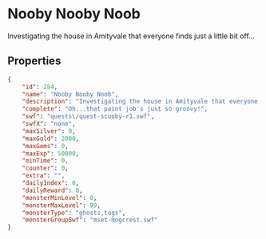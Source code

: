 # Nooby Nooby Noob

Investigating the house in Amityvale that everyone finds just a little bit off...

## Properties

```json
{
    "id": 284,
    "name": "Nooby Nooby Noob",
    "description": "Investigating the house in Amityvale that everyone finds just a little bit off...",
    "complete": "Oh...that paint job's just so groovy!",
    "swf": "quests\/quest-scooby-r1.swf",
    "swfX": "none",
    "maxSilver": 0,
    "maxGold": 2000,
    "maxGems": 0,
    "maxExp": 50000,
    "minTime": 0,
    "counter": 0,
    "extra": "",
    "dailyIndex": 0,
    "dailyReward": 0,
    "monsterMinLevel": 0,
    "monsterMaxLevel": 99,
    "monsterType": "ghosts,togs",
    "monsterGroupSwf": "mset-mogcrest.swf"
}
```

